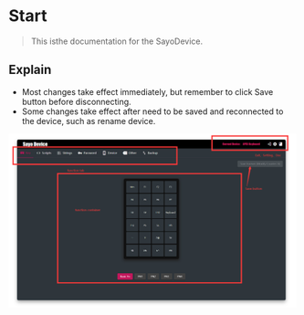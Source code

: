 # Start

>This isthe documentation for the SayoDevice.

## Explain

- Most changes take effect immediately, but remember to click Save button before disconnecting.
- Some changes take effect after need to be saved and reconnected to the device, such as rename device.


![Interface specification](./images/global1.png)
